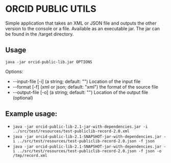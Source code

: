 # ORCID PUBLIC UTILS

Simple application that takes an XML or JSON file and outputs the other version to the console or a file.  Available as an executable jar.  The jar can be found in the /target directory.

## Usage

```java -jar orcid-public-lib.jar OPTIONS```

Options:
-  --input-file [-i] (a string; default: "")
    Location of the input file
-  --format [-f] (xml or json; default: "xml")
    the format of the source file
-  --output-file [-o] (a string; default: "")
    Location of the output file (optional)

## Example usage:

- ```java -jar orcid-public-lib-2.1-jar-with-dependencies.jar -i ../src/test/resources/test-publiclib-record-2.0.xml```
- ```java -jar orcid-public-lib-2.1-SNAPSHOT-jar-with-dependencies.jar -i ../src/test/resources/test-publiclib-record-2.0.json -f json```
- ```java -jar orcid-public-lib-2.1-SNAPSHOT-jar-with-dependencies.jar -i ../src/test/resources/test-publiclib-record-2.0.json -f json -o /tmp/record.xml```

